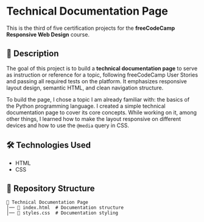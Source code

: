 # Technical Documentation Page

This is the third of five certification projects for the **freeCodeCamp** **Responsive Web Design** course.

## 📌 Description

The goal of this project is to build a **technical documentation page** to serve as instruction or reference for a topic, following freeCodeCamp User Stories and passing all required tests on the platform. It emphasizes responsive layout design, semantic HTML, and clean navigation structure.

To build the page, I chose a topic I am already familiar with: the basics of the Python programming language. I created a simple technical documentation page to cover its core concepts. While working on it, among other things, I learned how to make the layout responsive on different devices and how to use the `@media` query in CSS.

## 🛠️ Technologies Used

- HTML
- CSS

## 📂 Repository Structure

```
📁 Technical Documentation Page
│── 📄 index.html  # Documentation structure
│── 📄 styles.css  # Documentation styling
```
